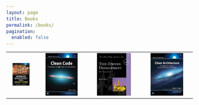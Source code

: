 ```yaml
---
layout: page
title: Books
permalink: /books/
pagination:
  enabled: false
---
```


<table>
<tr>
<td>
<center>
<a href="https://www.amazon.es/Working-Effectively-Legacy-Robert-Martin/dp/0131177052/ref=asc_df_0131177052/?tag=googshopes-21&linkCode=df0&hvadid=54582498915&hvpos=&hvnetw=g&hvrand=9345068620875249139&hvpone=&hvptwo=&hvqmt=&hvdev=c&hvdvcmdl=&hvlocint=&hvlocphy=1005419&hvtargid=pla-138214717035&psc=1">
  <img src="/img/books/legacy.jpg" width="70%" height="70%"/>
</a><br/>
</center>
</td>

<td>
<center>
<a href="https://www.amazon.es/Clean-Code-Handbook-Software-Craftsmanship/dp/0132350882/ref=sr_1_1?__mk_es_ES=%C3%85M%C3%85%C5%BD%C3%95%C3%91&crid=2D7WRQ95K4C7N&keywords=clean+code&qid=1647367578&sprefix=clean+code%2Caps%2C118&sr=8-1">
  <img src="/img/books/cleancode.jpg" width="70%" height="70%"/>
</a><br/>
</center>
</td>

<td>
<center>
<a href="https://www.amazon.es/Driven-Development-Example-Addison-Wesley-Signature/dp/0321146530/ref=sr_1_7?__mk_es_ES=%C3%85M%C3%85%C5%BD%C3%95%C3%91&crid=5J7AZ3908JPO&keywords=TDD&qid=1647367745&sprefix=tdd%2Caps%2C85&sr=8-7">
  <img src="/img/books/tdd.jpg" width="70%" height="70%"/>
</a><br/>
</center>
</td>

<td>
<center>
<a href="https://www.amazon.es/Clean-Architecture-Craftsmans-Software-Structure/dp/0134494164/ref=sr_1_1?crid=22D8TPVDLDOZC&keywords=clean+architecture&qid=1647368514&sprefix=clean+archit%2Caps%2C118&sr=8-1">
  <img src="/img/books/cleanarch.jpg" width="70%" height="70%"/>
</a><br/>
</center>
</td>

</tr>
</table>
